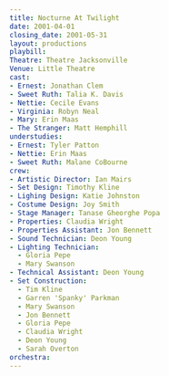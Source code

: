 ```yaml
---
title: Nocturne At Twilight
date: 2001-04-01
closing_date: 2001-05-31
layout: productions
playbill:
Theatre: Theatre Jacksonville
Venue: Little Theatre
cast:
- Ernest: Jonathan Clem
- Sweet Ruth: Talia K. Davis
- Nettie: Cecile Evans
- Virginia: Robyn Neal
- Mary: Erin Maas
- The Stranger: Matt Hemphill
understudies:
- Ernest: Tyler Patton
- Nettie: Erin Maas
- Sweet Ruth: Malane CoBourne
crew:
- Artistic Director: Ian Mairs
- Set Design: Timothy Kline
- Lighing Design: Katie Johnston
- Costume Design: Joy Smith
- Stage Manager: Tanase Gheorghe Popa
- Properties: Claudia Wright
- Properties Assistant: Jon Bennett
- Sound Technician: Deon Young
- Lighting Technician:
  - Gloria Pepe
  - Mary Swanson
- Technical Assistant: Deon Young
- Set Construction:
  - Tim Kline
  - Garren 'Spanky' Parkman
  - Mary Swanson
  - Jon Bennett
  - Gloria Pepe
  - Claudia Wright
  - Deon Young
  - Sarah Overton
orchestra:
---
```

